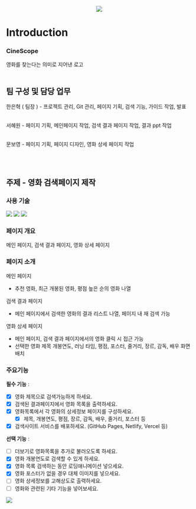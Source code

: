 <p align=center>
    <img src="https://capsule-render.vercel.app/api?type=waving&color=1572B6&height=270&section=header&text=CineScope&fontSize=70&animation=fadeIn&fontAlignY=35&desc=EST Project2 - Team4&descAlignY=55&descAlign=62"/>
</p>

# Introduction

### CineScope
영화를 찾는다는 의미로 지어낸 로고
<br/><br/>

## 팀 구성 및 담당 업무

한은혁 ( 팀장 ) - 프로젝트 관리, Git 관리, 페이지 기획, 검색 기능, 가이드 작업, 발표
<br/><br/>

서혜원 - 페이지 기획, 메인페이지 작업, 검색 결과 페이지 작업, 결과 ppt 작업
<br/><br/>

문보영 - 페이지 기획, 페이지 디자인, 영화 상세 페이지 작업

<br/><br/>

## 주제 - 영화 검색페이지 제작

### 사용 기술
<img src="https://img.shields.io/badge/HTML5-E34F26?style=for-the-badge&logo=html5&logoColor=white" /> 
<img src="https://img.shields.io/badge/Tailwind_CSS-38B2AC?style=for-the-badge&logo=tailwind-css&logoColor=white" />
<img src="https://img.shields.io/badge/JavaScript-F7DF1E?style=for-the-badge&logo=JavaScript&logoColor=white" />

### 페이지 개요
메인 페이지, 검색 결과 페이지, 영화 상세 페이지

### 페이지 소개
메인 페이지
- 추천 영화, 최근 개봉된 영화, 평점 높은 순의 영화 나열

검색 결과 페이지
- 메인 페이지에서 검색한 영화의 결과 리스트 나열, 페이지 내 재 검색 가능

영화 상세 페이지
- 메인 페이지, 검색 결과 페이지에서의 영화 클릭 시 접근 가능
- 선택한 영화 제목 개봉연도, 러닝 타임, 평점, 포스터, 줄거리, 장르, 감독, 배우 화면 배치

### 주요기능
**필수 기능** :

- [x]  영화 제목으로 검색가능하게 하세요.
- [x]  검색된 결과페이지에서 영화 목록을 출력하세요.
- [x]  영화목록에서 각 영화의 상세정보 페이지를 구성하세요.
    - [x]  제목, 개봉연도, 평점, 장르, 감독, 배우, 줄거리, 포스터 등
- [x]  검색사이트 서비스를 배포하세요. (GitHub Pages, Netlify, Vercel 등)

**선택 기능** :

- [ ]  더보기로 영화목록을 추가로 불러오도록 하세요.
- [x]  영화 개봉연도로 검색할 수 있게 하세요.
- [x]  영화 목록 검색하는 동안 로딩애니메이션 넣으세요.
- [x]  영화 포스터가 없을 경우 대체 이미지를 넣으세요.
- [ ]  영화 상세정보를 고해상도로 출력하세요.
- [ ]  영화와 관련된 기타 기능을 넣어보세요.

<img src="https://capsule-render.vercel.app/api?type=waving&color=1572B6&height=150&section=footer" />

